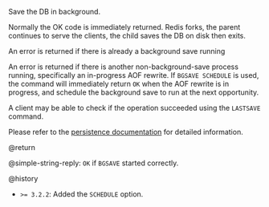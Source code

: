 Save the DB in background.

Normally the OK code is immediately returned.
Redis forks, the parent continues to serve the clients, the child saves the DB
on disk then exits.

An error is returned if there is already a background save running

An error is returned if there is another non-background-save process running,
specifically an in-progress AOF rewrite.
If `BGSAVE SCHEDULE` is used, the command will immediately return `OK` when the
AOF rewrite is in progress, and schedule the background save to run at the next
opportunity.

A client may be able to check if the operation succeeded using the `LASTSAVE`
command.

Please refer to the [persistence documentation][tp] for detailed information.

[tp]: /topics/persistence

@return

@simple-string-reply: `OK` if `BGSAVE` started correctly.

@history

* `>= 3.2.2`: Added the `SCHEDULE` option.

